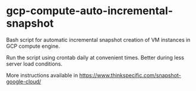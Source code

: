 # gcp-compute-auto-incremental-snapshot
Bash script for automatic incremental snapshot creation of VM instances in GCP compute engine.

Run the script using crontab daily at convenient times. Better during less server load conditions.

More instructions available in https://www.thinkspecific.com/snapshot-google-cloud/
